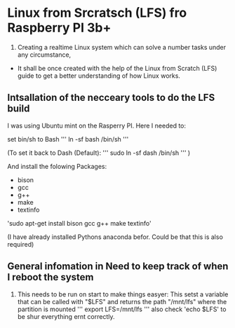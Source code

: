 # Linux from Srcratsch (LFS) fro Raspberry PI 3b+

1. Creating a realtime Linux system which can solve a number tasks under any circumstance,
* It shall be once created with the help of the Linux from Scratch (LFS) guide to get a better understanding of how Linux works.


## Intsallation of the necceary tools to do the LFS build
I was using Ubuntu mint on the Rasperry PI.
Here I needed to:

set bin/sh to Bash 
'''
ln -sf bash /bin/sh
'''

(To set it back to Dash (Default):
'''
sudo ln -sf dash /bin/sh
'''
)

And install the folowing Packages:
* bison
* gcc
* g++
* make
* textinfo

'sudo apt-get install bison gcc g++ make textinfo'

(I have already installed Pythons anaconda befor. Could be that this is also required)

## General infomation in Need to keep track of when I reboot the system

1. This needs to be run on start to make things easyer:
This setst a  variable that can be called with "$LFS" and returns the path "/mnt/lfs" where the partition is mounted
'''
export LFS=/mnt/lfs
'''
also check 'echo $LFS' to be shur everything ernt correctly.